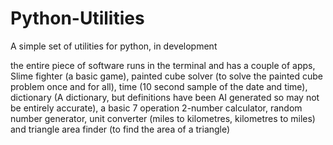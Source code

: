 # Python-Utilities
A simple set of utilities for python, in development

the entire piece of software runs in the terminal and has a couple of apps, Slime fighter (a basic game), painted cube solver (to solve the painted cube problem once and for all), time (10 second sample of the date and time), dictionary (A dictionary, but definitions have been AI generated so may not be entirely accurate), a basic 7 operation 2-number calculator, random number generator, unit converter (miles to kilometres, kilometres to miles) and triangle area finder (to find the area of a triangle)
